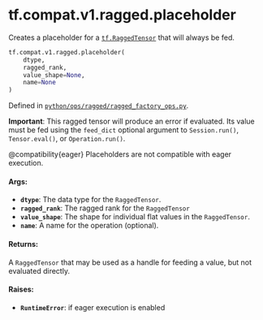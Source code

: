 <div itemscope itemtype="http://developers.google.com/ReferenceObject">
<meta itemprop="name" content="tf.compat.v1.ragged.placeholder" />
<meta itemprop="path" content="Stable" />
</div>

# tf.compat.v1.ragged.placeholder

Creates a placeholder for a <a href="../../../../tf/RaggedTensor.md"><code>tf.RaggedTensor</code></a> that will always be fed.

``` python
tf.compat.v1.ragged.placeholder(
    dtype,
    ragged_rank,
    value_shape=None,
    name=None
)
```



Defined in [`python/ops/ragged/ragged_factory_ops.py`](/code/stable/tensorflow/python/ops/ragged/ragged_factory_ops.py).

<!-- Placeholder for "Used in" -->

**Important**: This ragged tensor will produce an error if evaluated.
Its value must be fed using the `feed_dict` optional argument to
`Session.run()`, `Tensor.eval()`, or `Operation.run()`.

@compatibility{eager} Placeholders are not compatible with eager execution.

#### Args:


* <b>`dtype`</b>: The data type for the `RaggedTensor`.
* <b>`ragged_rank`</b>: The ragged rank for the `RaggedTensor`
* <b>`value_shape`</b>: The shape for individual flat values in the `RaggedTensor`.
* <b>`name`</b>: A name for the operation (optional).


#### Returns:

A `RaggedTensor` that may be used as a handle for feeding a value, but
not evaluated directly.



#### Raises:


* <b>`RuntimeError`</b>: if eager execution is enabled